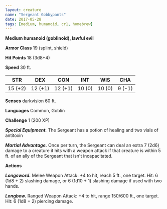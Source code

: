 ```yaml
---
layout: creature
name: "Sergeant Gobbypants"
date: 2017-05-28
tags: [medium, humanoid, cr1, homebrew]
---
```


**Medium humanoid (goblinoid), lawful evil**

**Armor Class** 19 (splint, shield)

**Hit Points** 18 (3d8+4)

**Speed** 30 ft.

|   STR   |   DEX   |   CON   |   INT   |   WIS   |   CHA   |
|:-----:|:-----:|:-----:|:-----:|:-----:|:-----:|
| 15 (+2) | 12 (+1) | 12 (+1) | 10 (0) | 10 (0) | 9 (-1) |

**Senses** darkvision 60 ft.

**Languages** Common, Goblin

**Challenge** 1 (200 XP)

***Special Equipment.*** The Sergeant has a potion of healing and two vials of antitoxin

***Martial Advantage.*** Once per turn, the Sergeant can deal an extra 7 (2d6) damage to a creature it hits with a weapon attack if that creature is within 5 ft. of an ally of the Sergeant that isn't incapacitated.

**Actions**

***Longsword.*** Melee Weapon Attack: +4 to hit, reach 5 ft., one target. Hit: 6 (1d8 + 2) slashing damage, or 6 (1d10 + 1) slashing damage if used with two hands.

***Longbow.*** Ranged Weapon Attack: +4 to hit, range 150/600 ft., one target. Hit: 6 (1d8 + 2) piercing damage.
